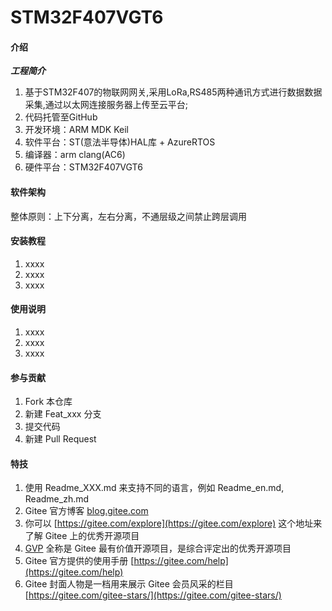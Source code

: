 # STM32F407VGT6

#### 介绍
*********************************************工程简介*********************************************

1. 基于STM32F407的物联网网关,采用LoRa,RS485两种通讯方式进行数据数据采集,通过以太网连接服务器上传至云平台;
2. 代码托管至GitHub
3. 开发环境：ARM MDK Keil
4. 软件平台：ST(意法半导体)HAL库 + AzureRTOS
5. 编译器：arm clang(AC6)
6. 硬件平台：STM32F407VGT6

#### 软件架构
整体原则：上下分离，左右分离，不通层级之间禁止跨层调用


#### 安装教程

1.  xxxx
2.  xxxx
3.  xxxx

#### 使用说明

1.  xxxx
2.  xxxx
3.  xxxx

#### 参与贡献

1.  Fork 本仓库
2.  新建 Feat_xxx 分支
3.  提交代码
4.  新建 Pull Request


#### 特技

1.  使用 Readme\_XXX.md 来支持不同的语言，例如 Readme\_en.md, Readme\_zh.md
2.  Gitee 官方博客 [blog.gitee.com](https://blog.gitee.com)
3.  你可以 [https://gitee.com/explore](https://gitee.com/explore) 这个地址来了解 Gitee 上的优秀开源项目
4.  [GVP](https://gitee.com/gvp) 全称是 Gitee 最有价值开源项目，是综合评定出的优秀开源项目
5.  Gitee 官方提供的使用手册 [https://gitee.com/help](https://gitee.com/help)
6.  Gitee 封面人物是一档用来展示 Gitee 会员风采的栏目 [https://gitee.com/gitee-stars/](https://gitee.com/gitee-stars/)
